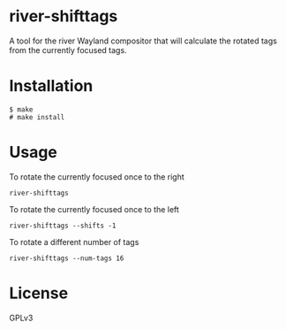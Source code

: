 # river-shifttags

A tool for the river Wayland compositor that will calculate the
rotated tags from the currently focused tags.

# Installation

```
$ make
# make install
```

# Usage

To rotate the currently focused once to the right
```
river-shifttags
```

To rotate the currently focused once to the left
```
river-shifttags --shifts -1
```

To rotate a different number of tags
```
river-shifttags --num-tags 16
```

# License

GPLv3
